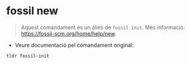 # fossil new

> Aquest comandament és un àlies de  `fossil init`.
> Més informació: <https://fossil-scm.org/home/help/new>.

- Veure documentació pel comandament original:

`tldr fossil-init`
